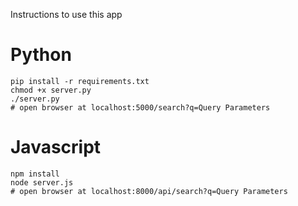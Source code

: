 Instructions to use this app

# Python

```
pip install -r requirements.txt
chmod +x server.py
./server.py
# open browser at localhost:5000/search?q=Query Parameters
```

# Javascript

```
npm install
node server.js
# open browser at localhost:8000/api/search?q=Query Parameters
```
